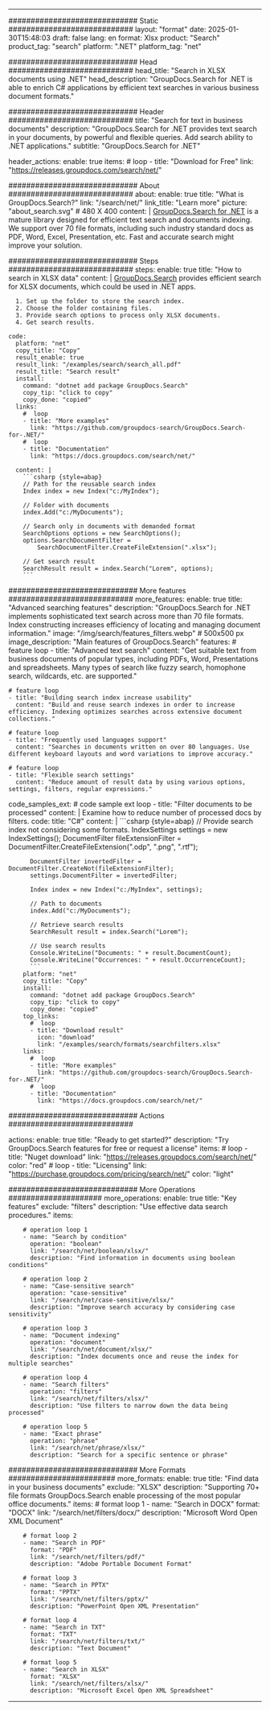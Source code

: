 
---
############################# Static ############################
layout: "format"
date:  2025-01-30T15:48:03
draft: false
lang: en
format: Xlsx
product: "Search"
product_tag: "search"
platform: ".NET"
platform_tag: "net"

############################# Head ############################
head_title: "Search in XLSX documents using .NET"
head_description: "GroupDocs.Search for .NET is able to enrich C# applications by efficient text searches in various business document formats."

############################# Header ############################
title: "Search for text in business documents" 
description: "GroupDocs.Search for .NET provides text search in your documents, by powerful and flexible queries. Add search ability to .NET applications."
subtitle: "GroupDocs.Search for .NET" 

header_actions:
  enable: true
  items:
    #  loop
    - title: "Download for Free"
      link: "https://releases.groupdocs.com/search/net/"
      
############################# About ############################
about:
    enable: true
    title: "What is GroupDocs.Search?"
    link: "/search/net/"
    link_title: "Learn more"
    picture: "about_search.svg" # 480 X 400
    content: |
       [GroupDocs.Search for .NET](/search/net/) is a mature library designed for efficient text search and documents indexing. We support over 70 file formats, including such industry standard docs as PDF, Word, Excel, Presentation, etc. Fast and accurate search might improve your solution.

############################# Steps ############################
steps:
    enable: true
    title: "How to search in XLSX data"
    content: |
      [GroupDocs.Search](/search/net/) provides efficient search for XLSX documents, which could be used in .NET apps.
      
      1. Set up the folder to store the search index.
      2. Choose the folder containing files.
      3. Provide search options to process only XLSX documents.
      4. Get search results.
   
    code:
      platform: "net"
      copy_title: "Copy"
      result_enable: true
      result_link: "/examples/search/search_all.pdf"
      result_title: "Search result"
      install:
        command: "dotnet add package GroupDocs.Search"
        copy_tip: "click to copy"
        copy_done: "copied"
      links:
        #  loop
        - title: "More examples"
          link: "https://github.com/groupdocs-search/GroupDocs.Search-for-.NET/"
        #  loop
        - title: "Documentation"
          link: "https://docs.groupdocs.com/search/net/"
          
      content: |
        ```csharp {style=abap}
        // Path for the reusable search index
        Index index = new Index("c:/MyIndex");

        // Folder with documents
        index.Add("c:/MyDocuments");

        // Search only in documents with demanded format
        SearchOptions options = new SearchOptions();
        options.SearchDocumentFilter = 
            SearchDocumentFilter.CreateFileExtension(".xlsx");

        // Get search result
        SearchResult result = index.Search("Lorem", options);
        ```            

############################# More features ############################
more_features:
  enable: true
  title: "Advanced searching features"
  description: "GroupDocs.Search for .NET implements sophisticated text search across more than 70 file formats. Index constructing increases efficiency of locating and managing document information."
  image: "/img/search/features_filters.webp" # 500x500 px
  image_description: "Main features of GroupDocs.Search"
  features:
    # feature loop
    - title: "Advanced text search"
      content: "Get suitable text from business documents of popular types, including PDFs, Word, Presentations and spreadsheets. Many types of search like fuzzy search, homophone search, wildcards, etc. are supported."

    # feature loop
    - title: "Building search index increase usability"
      content: "Build and reuse search indexes in order to increase efficiency. Indexing optimizes searches across extensive document collections."

    # feature loop
    - title: "Frequently used languages support"
      content: "Searches in documents written on over 80 languages. Use different keyboard layouts and word variations to improve accuracy."

    # feature loop
    - title: "Flexible search settings"
      content: "Reduce amount of result data by using various options, settings, filters, regular expressions."
      
  code_samples_ext:
    # code sample ext loop
    - title: "Filter documents to be processed"
      content: |
        Examine how to reduce number of processed docs by filters.
      code:
        title: "C#"
        content: |
          ```csharp {style=abap}
          // Provide search index not considering some formats.
          IndexSettings settings = new IndexSettings();
          DocumentFilter fileExtensionFilter = 
            DocumentFilter.CreateFileExtension(".odp", ".png", ".rtf");

          DocumentFilter invertedFilter = DocumentFilter.CreateNot(fileExtensionFilter);
          settings.DocumentFilter = invertedFilter;

          Index index = new Index("c:/MyIndex", settings);
              
          // Path to documents
          index.Add("c:/MyDocuments");

          // Retrieve search results
          SearchResult result = index.Search("Lorem");
          
          // Use search results
          Console.WriteLine("Documents: " + result.DocumentCount);
          Console.WriteLine("Occurrences: " + result.OccurrenceCount);
          ```
        platform: "net"
        copy_title: "Copy"
        install:
          command: "dotnet add package GroupDocs.Search"
          copy_tip: "click to copy"
          copy_done: "copied"
        top_links:
          #  loop
          - title: "Download result"
            icon: "download"
            link: "/examples/search/formats/searchfilters.xlsx"
        links:
          #  loop
          - title: "More examples"
            link: "https://github.com/groupdocs-search/GroupDocs.Search-for-.NET/"
          #  loop
          - title: "Documentation"
            link: "https://docs.groupdocs.com/search/net/"
            

            


############################# Actions ############################

actions:
  enable: true
  title: "Ready to get started?"
  description: "Try GroupDocs.Search features for free or request a license"
  items:
    #  loop
    - title: "Nuget download"
      link: "https://releases.groupdocs.com/search/net/"
      color: "red"
        #  loop
    - title: "Licensing"
      link: "https://purchase.groupdocs.com/pricing/search/net/"
      color: "light"


############################# More Operations #####################
more_operations:
    enable: true
    title: "Key features"
    exclude: "filters"
    description: "Use effective data search procedures."
    items: 
          
        # operation loop 1
        - name: "Search by condition"
          operation: "boolean"
          link: "/search/net/boolean/xlsx/"
          description: "Find information in documents using boolean conditions"

        # operation loop 2
        - name: "Case-sensitive search"
          operation: "case-sensitive"
          link: "/search/net/case-sensitive/xlsx/"
          description: "Improve search accuracy by considering case sensitivity"

        # operation loop 3
        - name: "Document indexing"
          operation: "document"
          link: "/search/net/document/xlsx/"
          description: "Index documents once and reuse the index for multiple searches"

        # operation loop 4
        - name: "Search filters"
          operation: "filters"
          link: "/search/net/filters/xlsx/"
          description: "Use filters to narrow down the data being processed"

        # operation loop 5
        - name: "Exact phrase"
          operation: "phrase"
          link: "/search/net/phrase/xlsx/"
          description: "Search for a specific sentence or phrase"
          
        
          
############################# More Formats ########################
more_formats:
    enable: true
    title: "Find data in your business documents"
    exclude: "XLSX"
    description: "Supporting 70+ file formats GroupDocs.Search enable processing of the most popular office documents."
    items: 
        # format loop 1
        - name: "Search in DOCX"
          format: "DOCX"
          link: "/search/net/filters/docx/"
          description: "Microsoft Word Open XML Document"
          
        # format loop 2
        - name: "Search in PDF"
          format: "PDF"
          link: "/search/net/filters/pdf/"
          description: "Adobe Portable Document Format"
          
        # format loop 3
        - name: "Search in PPTX"
          format: "PPTX"
          link: "/search/net/filters/pptx/"
          description: "PowerPoint Open XML Presentation"

        # format loop 4
        - name: "Search in TXT"
          format: "TXT"
          link: "/search/net/filters/txt/"
          description: "Text Document"
          
        # format loop 5
        - name: "Search in XLSX"
          format: "XLSX"
          link: "/search/net/filters/xlsx/"
          description: "Microsoft Excel Open XML Spreadsheet"
  

---